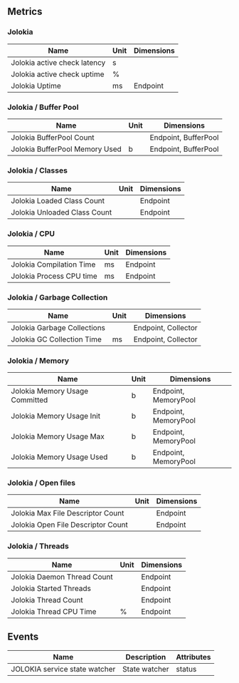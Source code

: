 ## Metrics

### Jolokia 

| Name | Unit | Dimensions |
|------|------|------------|
| Jolokia active check latency | s |  |
| Jolokia active check uptime | % |  |
| Jolokia Uptime | ms | Endpoint |

### Jolokia / Buffer Pool 

| Name | Unit | Dimensions |
|------|------|------------|
| Jolokia BufferPool Count |  | Endpoint, BufferPool |
| Jolokia BufferPool Memory Used | b | Endpoint, BufferPool |

### Jolokia / Classes 

| Name | Unit | Dimensions |
|------|------|------------|
| Jolokia Loaded Class Count |  | Endpoint |
| Jolokia Unloaded Class Count |  | Endpoint |

### Jolokia / CPU 

| Name | Unit | Dimensions |
|------|------|------------|
| Jolokia Compilation Time | ms | Endpoint |
| Jolokia Process CPU time | ms | Endpoint |

### Jolokia / Garbage Collection 

| Name | Unit | Dimensions |
|------|------|------------|
| Jolokia Garbage Collections |  | Endpoint, Collector |
| Jolokia GC Collection Time | ms | Endpoint, Collector |

### Jolokia / Memory 

| Name | Unit | Dimensions |
|------|------|------------|
| Jolokia Memory Usage Committed | b | Endpoint, MemoryPool |
| Jolokia Memory Usage Init | b | Endpoint, MemoryPool |
| Jolokia Memory Usage Max | b | Endpoint, MemoryPool |
| Jolokia Memory Usage Used | b | Endpoint, MemoryPool |

### Jolokia / Open files 

| Name | Unit | Dimensions |
|------|------|------------|
| Jolokia Max File Descriptor Count |  | Endpoint |
| Jolokia Open File Descriptor Count |  | Endpoint |

### Jolokia / Threads 

| Name | Unit | Dimensions |
|------|------|------------|
| Jolokia Daemon Thread Count |  | Endpoint |
| Jolokia Started Threads |  | Endpoint |
| Jolokia Thread Count |  | Endpoint |
| Jolokia Thread CPU Time | % | Endpoint |

## Events

| Name | Description | Attributes |
|------|-------------|------------|
| JOLOKIA service state watcher | State watcher | status |


